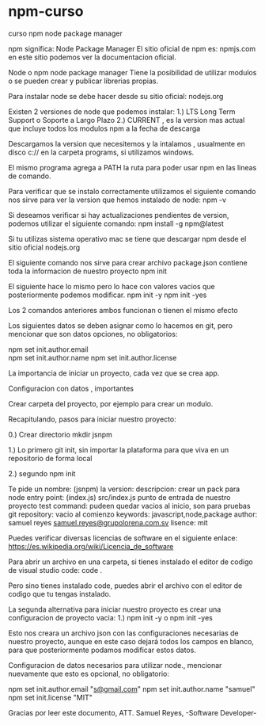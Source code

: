 # npm-curso
curso npm node package manager



npm significa: Node Package Manager
El sitio oficial de npm es: npmjs.com 
en este sitio podemos ver la documentacion oficial.



Node o npm node package manager
Tiene la posibilidad de utilizar modulos
o se pueden crear  y publicar librerias propias.



Para instalar node se debe hacer desde su sitio oficial:
nodejs.org



Existen 2 versiones de node que podemos instalar:
1.) LTS Long Term Support o Soporte a Largo Plazo
2.) CURRENT , es la version mas actual que incluye todos los modulos npm a la fecha de descarga



Descargamos la version que necesitemos
y la intalamos , usualmente en disco c://
en la carpeta programs, si utilizamos windows.



El mismo programa agrega a PATH la ruta
para poder usar npm en las lineas de comando.



Para verificar que se instalo correctamente utilizamos el siguiente comando 
nos sirve para ver la version que hemos instalado de node:
npm -v      



Si deseamos verificar si hay actualizaciones pendientes de version, podemos utilizar el siguiente comando:
npm install -g npm@latest      



Si tu utilizas sistema operativo mac se tiene que descargar npm desde el sitio oficial nodejs.org



El siguiente comando nos sirve para crear archivo package.json 
contiene toda la informacion de nuestro proyecto
npm init      



El siguiente hace lo mismo pero lo hace con valores vacios que posteriormente podemos modificar.
npm init -y
npm init -yes



Los 2 comandos anteriores ambos funcionan o tienen el mismo efecto




Los siguientes datos se deben asignar como lo hacemos en git,
pero mencionar que son datos opciones, no obligatorios:



npm set init.author.email <email>  
npm set init.author.name <name>
npm set init.author.license <MIT>
  
	
	
La importancia de iniciar un proyecto,
cada vez que se crea app.

	
	
Configuracion con datos , importantes

	
	
Crear carpeta del proyecto, por ejemplo para crear un modulo.

	
	

Recapitulando, pasos para iniciar nuestro proyecto:

	
	
0.) Crear directorio
mkdir jsnpm

	
	
1.) Lo primero
git init, sin importar la plataforma
para que viva en un repositorio de forma local

	
	
2.) segundo
	npm init

	
	
Te pide un nombre: (jsnpm)
la version:
descripcion: crear un pack para node
entry point: (index.js)  src/index.js
punto de entrada de nuestro proyecto
test command: pudeen quedar vacios al inicio, son para pruebas
git repository: vacio al comienzo
keywords: javascript,node,package
author: samuel reyes <samuel.reyes@grupolorena.com.sv>
lisence: mit


	
	
Puedes verificar diversas licencias de software en el siguiente enlace:
https://es.wikipedia.org/wiki/Licencia_de_software

	
	
Para abrir un archivo en una carpeta, si tienes
instalado el editor de codigo de visual studio code:
code .

	
	
Pero sino tienes instalado code, puedes abrir el archivo con el editor de
codigo que tu tengas instalado.


	
	

La segunda alternativa para iniciar nuestro proyecto es crear
una configuracion de proyecto vacia:
1.) npm init -y
o npm init -yes

	
	
Esto nos creara un archivo json con las configuraciones necesarias de nuestro proyecto,
aunque en este caso dejará todos los campos en blanco, para que posteriormente podamos
modificar estos datos.

	
	

Configuracion de datos necesarios para utilizar node., mencionar nuevamente que esto
es opcional, no obligatorio:
  
	
	
npm set init.author.email "s@gmail.com"
npm set init.author.name "samuel"
npm set init.license "MIT"
  
Gracias por leer este documento, ATT. Samuel Reyes, -Software Developer-
